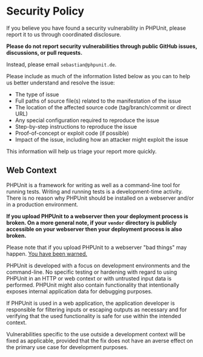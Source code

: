 # Security Policy

If you believe you have found a security vulnerability in PHPUnit, please report it to us through coordinated disclosure.

**Please do not report security vulnerabilities through public GitHub issues, discussions, or pull requests.**

Instead, please email `sebastian@phpunit.de`.

Please include as much of the information listed below as you can to help us better understand and resolve the issue:

- The type of issue
- Full paths of source file(s) related to the manifestation of the issue
- The location of the affected source code (tag/branch/commit or direct URL)
- Any special configuration required to reproduce the issue
- Step-by-step instructions to reproduce the issue
- Proof-of-concept or exploit code (if possible)
- Impact of the issue, including how an attacker might exploit the issue

This information will help us triage your report more quickly.

## Web Context

PHPUnit is a framework for writing as well as a command-line tool for running tests. Writing and running tests is a development-time activity. There is no reason why PHPUnit should be installed on a webserver and/or in a production environment.

**If you upload PHPUnit to a webserver then your deployment process is broken. On a more general note, if your `vendor` directory is publicly accessible on your webserver then your deployment process is also broken.**

Please note that if you upload PHPUnit to a webserver "bad things" may happen. [You have been warned.](https://thephp.cc/articles/phpunit-a-security-risk)

PHPUnit is developed with a focus on development environments and the command-line. No specific testing or hardening with regard to using PHPUnit in an HTTP or web context or with untrusted input data is performed. PHPUnit might also contain functionality that intentionally exposes internal application data for debugging purposes.

If PHPUnit is used in a web application, the application developer is responsible for filtering inputs or escaping outputs as necessary and for verifying that the used functionality is safe for use within the intended context.

Vulnerabilities specific to the use outside a development context will be fixed as applicable, provided that the fix does not have an averse effect on the primary use case for development purposes.
